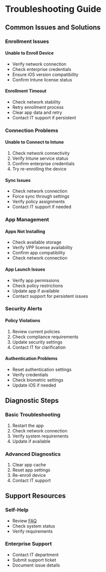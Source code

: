 # Troubleshooting Guide

## Common Issues and Solutions

### Enrollment Issues

#### Unable to Enroll Device
- Verify network connection
- Check enterprise credentials
- Ensure iOS version compatibility
- Confirm Intune license status

#### Enrollment Timeout
- Check network stability
- Retry enrollment process
- Clear app data and retry
- Contact IT support if persistent

### Connection Problems

#### Unable to Connect to Intune
1. Check network connectivity
2. Verify Intune service status
3. Confirm enterprise credentials
4. Try re-enrolling the device

#### Sync Issues
- Check network connection
- Force sync through settings
- Verify policy assignments
- Contact IT support if needed

### App Management

#### Apps Not Installing
- Check available storage
- Verify VPP license availability
- Confirm app compatibility
- Check network connection

#### App Launch Issues
- Verify app permissions
- Check policy restrictions
- Update app if available
- Contact support for persistent issues

### Security Alerts

#### Policy Violations
1. Review current policies
2. Check compliance requirements
3. Update security settings
4. Contact IT for clarification

#### Authentication Problems
- Reset authentication settings
- Verify credentials
- Check biometric settings
- Update iOS if needed

## Diagnostic Steps

### Basic Troubleshooting
1. Restart the app
2. Check network connection
3. Verify system requirements
4. Update if available

### Advanced Diagnostics
1. Clear app cache
2. Reset app settings
3. Re-enroll device
4. Contact IT support

## Support Resources

### Self-Help
- Review [FAQ](faq.md)
- Check system status
- Verify requirements

### Enterprise Support
- Contact IT department
- Submit support ticket
- Document issue details

